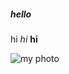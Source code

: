 ##### hello

hi _hi_ __hi__

![my photo](https://assets-cdn.github.com/images/modules/logos_page/Octocat.png)
